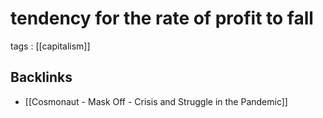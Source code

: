 # tendency for the rate of profit to fall

tags
: [[capitalism]]


## Backlinks

-   [[Cosmonaut - Mask Off - Crisis and Struggle in the Pandemic]]
